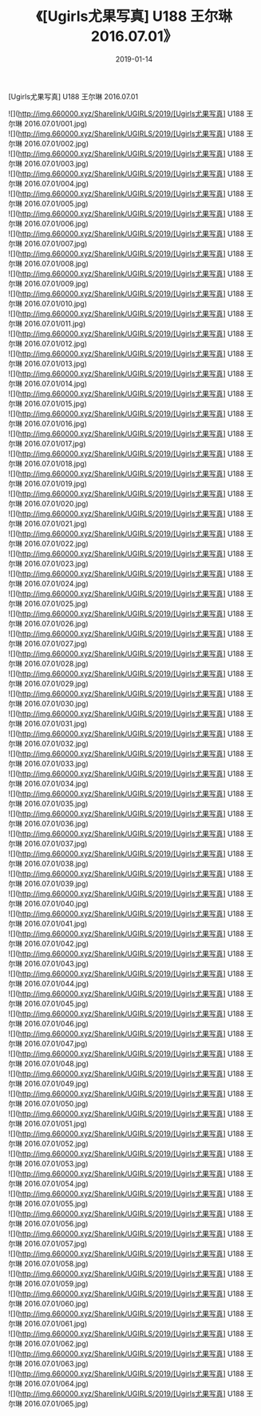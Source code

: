 ﻿---
layout: post
title:  《[Ugirls尤果写真] U188 王尔琳 2016.07.01》
date:   2019-01-14
img: http://img.660000.xyz/Sharelink/UGIRLS/2019/[Ugirls尤果写真] U188 王尔琳 2016.07.01/000.jpg
categories: [美女, 清纯, 唯美]
---

[Ugirls尤果写真] U188 王尔琳 2016.07.01

 ![](http://img.660000.xyz/Sharelink/UGIRLS/2019/[Ugirls尤果写真] U188 王尔琳 2016.07.01/001.jpg) <br>![](http://img.660000.xyz/Sharelink/UGIRLS/2019/[Ugirls尤果写真] U188 王尔琳 2016.07.01/002.jpg) <br>![](http://img.660000.xyz/Sharelink/UGIRLS/2019/[Ugirls尤果写真] U188 王尔琳 2016.07.01/003.jpg) <br>![](http://img.660000.xyz/Sharelink/UGIRLS/2019/[Ugirls尤果写真] U188 王尔琳 2016.07.01/004.jpg) <br>![](http://img.660000.xyz/Sharelink/UGIRLS/2019/[Ugirls尤果写真] U188 王尔琳 2016.07.01/005.jpg) <br>![](http://img.660000.xyz/Sharelink/UGIRLS/2019/[Ugirls尤果写真] U188 王尔琳 2016.07.01/006.jpg) <br>![](http://img.660000.xyz/Sharelink/UGIRLS/2019/[Ugirls尤果写真] U188 王尔琳 2016.07.01/007.jpg) <br>![](http://img.660000.xyz/Sharelink/UGIRLS/2019/[Ugirls尤果写真] U188 王尔琳 2016.07.01/008.jpg) <br>![](http://img.660000.xyz/Sharelink/UGIRLS/2019/[Ugirls尤果写真] U188 王尔琳 2016.07.01/009.jpg) <br>![](http://img.660000.xyz/Sharelink/UGIRLS/2019/[Ugirls尤果写真] U188 王尔琳 2016.07.01/010.jpg) <br>![](http://img.660000.xyz/Sharelink/UGIRLS/2019/[Ugirls尤果写真] U188 王尔琳 2016.07.01/011.jpg) <br>![](http://img.660000.xyz/Sharelink/UGIRLS/2019/[Ugirls尤果写真] U188 王尔琳 2016.07.01/012.jpg) <br>![](http://img.660000.xyz/Sharelink/UGIRLS/2019/[Ugirls尤果写真] U188 王尔琳 2016.07.01/013.jpg) <br>![](http://img.660000.xyz/Sharelink/UGIRLS/2019/[Ugirls尤果写真] U188 王尔琳 2016.07.01/014.jpg) <br>![](http://img.660000.xyz/Sharelink/UGIRLS/2019/[Ugirls尤果写真] U188 王尔琳 2016.07.01/015.jpg) <br>![](http://img.660000.xyz/Sharelink/UGIRLS/2019/[Ugirls尤果写真] U188 王尔琳 2016.07.01/016.jpg) <br>![](http://img.660000.xyz/Sharelink/UGIRLS/2019/[Ugirls尤果写真] U188 王尔琳 2016.07.01/017.jpg) <br>![](http://img.660000.xyz/Sharelink/UGIRLS/2019/[Ugirls尤果写真] U188 王尔琳 2016.07.01/018.jpg) <br>![](http://img.660000.xyz/Sharelink/UGIRLS/2019/[Ugirls尤果写真] U188 王尔琳 2016.07.01/019.jpg) <br>![](http://img.660000.xyz/Sharelink/UGIRLS/2019/[Ugirls尤果写真] U188 王尔琳 2016.07.01/020.jpg) <br>![](http://img.660000.xyz/Sharelink/UGIRLS/2019/[Ugirls尤果写真] U188 王尔琳 2016.07.01/021.jpg) <br>![](http://img.660000.xyz/Sharelink/UGIRLS/2019/[Ugirls尤果写真] U188 王尔琳 2016.07.01/022.jpg) <br>![](http://img.660000.xyz/Sharelink/UGIRLS/2019/[Ugirls尤果写真] U188 王尔琳 2016.07.01/023.jpg) <br>![](http://img.660000.xyz/Sharelink/UGIRLS/2019/[Ugirls尤果写真] U188 王尔琳 2016.07.01/024.jpg) <br>![](http://img.660000.xyz/Sharelink/UGIRLS/2019/[Ugirls尤果写真] U188 王尔琳 2016.07.01/025.jpg) <br>![](http://img.660000.xyz/Sharelink/UGIRLS/2019/[Ugirls尤果写真] U188 王尔琳 2016.07.01/026.jpg) <br>![](http://img.660000.xyz/Sharelink/UGIRLS/2019/[Ugirls尤果写真] U188 王尔琳 2016.07.01/027.jpg) <br>![](http://img.660000.xyz/Sharelink/UGIRLS/2019/[Ugirls尤果写真] U188 王尔琳 2016.07.01/028.jpg) <br>![](http://img.660000.xyz/Sharelink/UGIRLS/2019/[Ugirls尤果写真] U188 王尔琳 2016.07.01/029.jpg) <br>![](http://img.660000.xyz/Sharelink/UGIRLS/2019/[Ugirls尤果写真] U188 王尔琳 2016.07.01/030.jpg) <br>![](http://img.660000.xyz/Sharelink/UGIRLS/2019/[Ugirls尤果写真] U188 王尔琳 2016.07.01/031.jpg) <br>![](http://img.660000.xyz/Sharelink/UGIRLS/2019/[Ugirls尤果写真] U188 王尔琳 2016.07.01/032.jpg) <br>![](http://img.660000.xyz/Sharelink/UGIRLS/2019/[Ugirls尤果写真] U188 王尔琳 2016.07.01/033.jpg) <br>![](http://img.660000.xyz/Sharelink/UGIRLS/2019/[Ugirls尤果写真] U188 王尔琳 2016.07.01/034.jpg) <br>![](http://img.660000.xyz/Sharelink/UGIRLS/2019/[Ugirls尤果写真] U188 王尔琳 2016.07.01/035.jpg) <br>![](http://img.660000.xyz/Sharelink/UGIRLS/2019/[Ugirls尤果写真] U188 王尔琳 2016.07.01/036.jpg) <br>![](http://img.660000.xyz/Sharelink/UGIRLS/2019/[Ugirls尤果写真] U188 王尔琳 2016.07.01/037.jpg) <br>![](http://img.660000.xyz/Sharelink/UGIRLS/2019/[Ugirls尤果写真] U188 王尔琳 2016.07.01/038.jpg) <br>![](http://img.660000.xyz/Sharelink/UGIRLS/2019/[Ugirls尤果写真] U188 王尔琳 2016.07.01/039.jpg) <br>![](http://img.660000.xyz/Sharelink/UGIRLS/2019/[Ugirls尤果写真] U188 王尔琳 2016.07.01/040.jpg) <br>![](http://img.660000.xyz/Sharelink/UGIRLS/2019/[Ugirls尤果写真] U188 王尔琳 2016.07.01/041.jpg) <br>![](http://img.660000.xyz/Sharelink/UGIRLS/2019/[Ugirls尤果写真] U188 王尔琳 2016.07.01/042.jpg) <br>![](http://img.660000.xyz/Sharelink/UGIRLS/2019/[Ugirls尤果写真] U188 王尔琳 2016.07.01/043.jpg) <br>![](http://img.660000.xyz/Sharelink/UGIRLS/2019/[Ugirls尤果写真] U188 王尔琳 2016.07.01/044.jpg) <br>![](http://img.660000.xyz/Sharelink/UGIRLS/2019/[Ugirls尤果写真] U188 王尔琳 2016.07.01/045.jpg) <br>![](http://img.660000.xyz/Sharelink/UGIRLS/2019/[Ugirls尤果写真] U188 王尔琳 2016.07.01/046.jpg) <br>![](http://img.660000.xyz/Sharelink/UGIRLS/2019/[Ugirls尤果写真] U188 王尔琳 2016.07.01/047.jpg) <br>![](http://img.660000.xyz/Sharelink/UGIRLS/2019/[Ugirls尤果写真] U188 王尔琳 2016.07.01/048.jpg) <br>![](http://img.660000.xyz/Sharelink/UGIRLS/2019/[Ugirls尤果写真] U188 王尔琳 2016.07.01/049.jpg) <br>![](http://img.660000.xyz/Sharelink/UGIRLS/2019/[Ugirls尤果写真] U188 王尔琳 2016.07.01/050.jpg) <br>![](http://img.660000.xyz/Sharelink/UGIRLS/2019/[Ugirls尤果写真] U188 王尔琳 2016.07.01/051.jpg) <br>![](http://img.660000.xyz/Sharelink/UGIRLS/2019/[Ugirls尤果写真] U188 王尔琳 2016.07.01/052.jpg) <br>![](http://img.660000.xyz/Sharelink/UGIRLS/2019/[Ugirls尤果写真] U188 王尔琳 2016.07.01/053.jpg) <br>![](http://img.660000.xyz/Sharelink/UGIRLS/2019/[Ugirls尤果写真] U188 王尔琳 2016.07.01/054.jpg) <br>![](http://img.660000.xyz/Sharelink/UGIRLS/2019/[Ugirls尤果写真] U188 王尔琳 2016.07.01/055.jpg) <br>![](http://img.660000.xyz/Sharelink/UGIRLS/2019/[Ugirls尤果写真] U188 王尔琳 2016.07.01/056.jpg) <br>![](http://img.660000.xyz/Sharelink/UGIRLS/2019/[Ugirls尤果写真] U188 王尔琳 2016.07.01/057.jpg) <br>![](http://img.660000.xyz/Sharelink/UGIRLS/2019/[Ugirls尤果写真] U188 王尔琳 2016.07.01/058.jpg) <br>![](http://img.660000.xyz/Sharelink/UGIRLS/2019/[Ugirls尤果写真] U188 王尔琳 2016.07.01/059.jpg) <br>![](http://img.660000.xyz/Sharelink/UGIRLS/2019/[Ugirls尤果写真] U188 王尔琳 2016.07.01/060.jpg) <br>![](http://img.660000.xyz/Sharelink/UGIRLS/2019/[Ugirls尤果写真] U188 王尔琳 2016.07.01/061.jpg) <br>![](http://img.660000.xyz/Sharelink/UGIRLS/2019/[Ugirls尤果写真] U188 王尔琳 2016.07.01/062.jpg) <br>![](http://img.660000.xyz/Sharelink/UGIRLS/2019/[Ugirls尤果写真] U188 王尔琳 2016.07.01/063.jpg) <br>![](http://img.660000.xyz/Sharelink/UGIRLS/2019/[Ugirls尤果写真] U188 王尔琳 2016.07.01/064.jpg) <br>![](http://img.660000.xyz/Sharelink/UGIRLS/2019/[Ugirls尤果写真] U188 王尔琳 2016.07.01/065.jpg) <br>